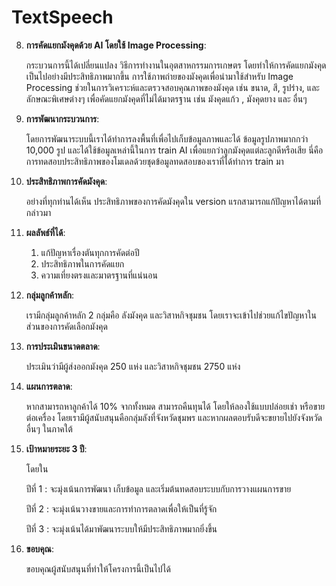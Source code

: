 # TextSpeech

8. **การคัดแยกมังคุดด้วย AI โดยใช้ Image Processing**: 
   
   กระบวนการนี้ได้เปลี่ยนแปลง วิธีการทำงานในอุตสาหกรรมการเกษตร โดยทำให้การคัดแยกมังคุดเป็นไปอย่างมีประสิทธิภาพมากขึ้น การใช้ภาพถ่ายของมังคุดเพื่อนำมาใช้สำหรับ Image Processing ช่วยในการวิเคราะห์และตรวจสอบคุณภาพของมังคุด เช่น ขนาด, สี, รูปร่าง, และลักษณะพิเศษต่างๆ เพื่อคัดแยกมังคุดที่ไม่ได้มาตรฐาน เช่น มังคุดแก้ว , มังคุดยาง และ อื่นๆ

9.  **การพัฒนากระบวนการ**: 
    
    โดยการพัฒนาระบบนี้เราได้ทำการลงพื้นที่เพื่อไปเก็บข้อมูลภาพและได้
    ข้อมูลรูปภาพมากกว่า 10,000 รูป และได้ใช้ข้อมูลเหล่านี้ในการ train AI เพื่อแยกว่าลูกมังคุดแต่ละลูกดีหรือเสีย นี่คือการทดสอบประสิทธิภาพของโมเดลด้วยชุดข้อมูลทดสอบของเราที่ได้ทำการ train มา

10. **ประสิทธิภาพการคัดมังคุด**: 

    อย่างที่ทุกท่านได้เห็น 
    ประสิทธิภาพของการคัดมังคุดใน version แรกสามารถแก้ปัญหาได้ตามที่กล่าวมา

11. **ผลลัพธ์ที่ได้**:
    1. แก้ปัญหาเรื่องตันทุกการคัดต่อปี
    2. ประสิทธิภาพในการคัดแยก
    3. ความเที่ยงตรงและมาตรฐานที่แน่นอน

12. **กลุ่มลูกค้าหลัก**: 
    
    เรามีกลุ่มลูกค้าหลัก 2 กลุ่มคือ ลังมังคุด และวิสาหกิจชุมชน โดยเราจะเข้าไปช่วยแก้ไขปัญหาในส่วนของการคัดเลือกมังคุด

13. **การประเมินขนาดตลาด**: 
    
    ประเมินว่ามีผู้ส่งออกมังคุด 250 แห่ง และวิสาหกิจชุมชน 2750 แห่ง

14. **แผนการตลาด**: 
    
    หากสามารถหาลูกค้าได้ 10% จากทั้งหมด สามารถคืนทุนได้ โดยให้ลองใช้แบบปล่อยเช่า หรือขายต่อเครื่อง โดยเรามีผู้สนับสนุนคือกลุ่มลังที่จังหวัดชุมพร และหากผลตอบรับดีจะขยายไปยังจังหวัดอื่นๆ ในภาคใต้

15. **เป้าหมายระยะ 3 ปี**: 

    โดยใน

    ปีที่ 1    : จะมุ่งเน้นการพัฒนา เก็บข้อมูล และเริ่มต้นทดสอบระบบกับการวางแผนการขาย 
    
    ปีที่ 2    : จะมุ่งเน้นวางขายและการทำการตลาดเพื่อให้เป็นที่รู้จัก
    
    ปีที่ 3    : จะมุ่งเน้นได้มาพัฒนาระบบให้มีประสิทธิภาพมากยิ่งขึ้น

16. **ขอบคุณ**: 

    ขอบคุณผู้สนับสนุนที่ทำให้โครงการนี้เป็นไปได้
